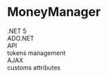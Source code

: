 # MoneyManager
.NET 5 <br/>
ADO.NET<br/>
API<br/>
tokens management<br/>
AJAX<br/>
customs attributes<br/>

